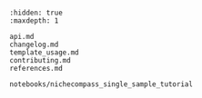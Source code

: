 ```{include} ../README.md

```

```{toctree}
:hidden: true
:maxdepth: 1

api.md
changelog.md
template_usage.md
contributing.md
references.md

notebooks/nichecompass_single_sample_tutorial
```
